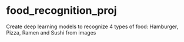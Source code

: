 # food_recognition_proj
Create deep learning models to recognize 4 types of food: Hamburger, Pizza, Ramen and Sushi from images
